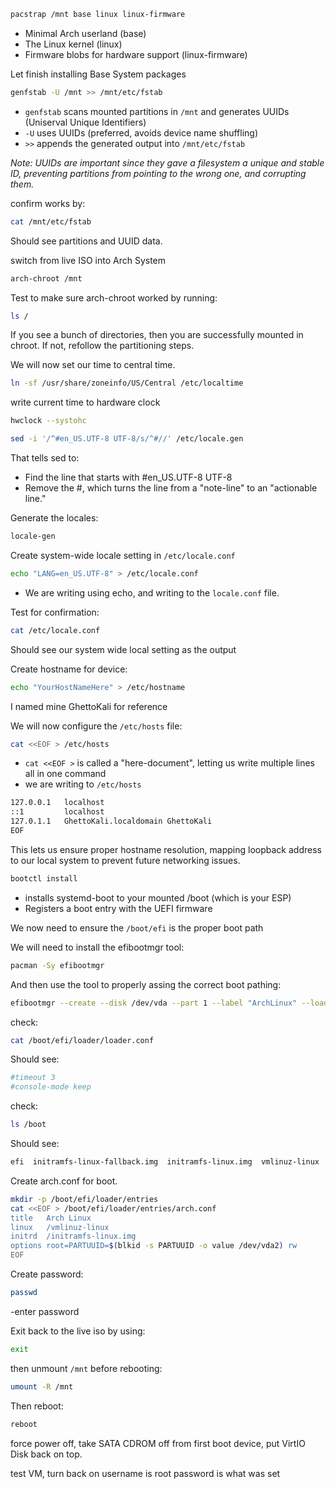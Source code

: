 ```bash
pacstrap /mnt base linux linux-firmware
```
- Minimal Arch userland (base)
- The Linux kernel (linux)
- Firmware blobs for hardware support (linux-firmware)

Let finish installing Base System packages

```bash
genfstab -U /mnt >> /mnt/etc/fstab
```
- `genfstab` scans mounted partitions in `/mnt` and generates UUIDs (Uniserval Unique Identifiers)
- `-U` uses UUIDs (preferred, avoids device name shuffling)
- `>>` appends the generated output into `/mnt/etc/fstab`

*Note: UUIDs are important since they gave a filesystem a unique and stable ID, preventing partitions from pointing to the wrong one, and corrupting them.*

confirm works by:
```bash
cat /mnt/etc/fstab
```
Should see partitions and UUID data.

switch from live ISO into Arch System

```bash
arch-chroot /mnt
```
Test to make sure arch-chroot worked by running:
```bash
ls /
```

If you see a bunch of directories, then you are successfully mounted in chroot. If not, refollow the partitioning steps.

We will now set our time to central time. 
```bash
ln -sf /usr/share/zoneinfo/US/Central /etc/localtime
```

write current time to hardware clock
```bash
hwclock --systohc
```

```bash
sed -i '/^#en_US.UTF-8 UTF-8/s/^#//' /etc/locale.gen
```
That tells sed to:
- Find the line that starts with #en_US.UTF-8 UTF-8
- Remove the #, which turns the line from a "note-line" to an "actionable line."

Generate the locales:
```bash
locale-gen
```

Create system-wide locale setting in `/etc/locale.conf`
```bash
echo "LANG=en_US.UTF-8" > /etc/locale.conf
```
- We are writing using echo, and writing to the `locale.conf` file.

Test for confirmation:

```bash
cat /etc/locale.conf
```
Should see our system wide local setting as the output

Create hostname for device:
```bash
echo "YourHostNameHere" > /etc/hostname
```
I named mine GhettoKali for reference

We will now configure the `/etc/hosts` file:

```bash
cat <<EOF > /etc/hosts
```
- `cat <<EOF >` is called a "here-document", letting us write multiple lines all in one command
- we are writing to `/etc/hosts`

```bash
127.0.0.1   localhost
::1         localhost
127.0.1.1   GhettoKali.localdomain GhettoKali
EOF
```
This lets us ensure proper hostname resolution, mapping loopback address to our local system to prevent future networking issues.

```bash
bootctl install
```
- installs systemd-boot to your mounted /boot (which is your ESP)
- Registers a boot entry with the UEFI firmware

We now need to ensure the `/boot/efi` is the proper boot path

We will need to install the efibootmgr tool:
```bash
pacman -Sy efibootmgr
```

And then use the tool to properly assing the correct boot pathing:
```bash
efibootmgr --create --disk /dev/vda --part 1 --label "ArchLinux" --loader /EFI/systemd/systemd-bootx64.efi
```

check: 
```bash
cat /boot/efi/loader/loader.conf
```
Should see:
```bash
#timeout 3
#console-mode keep
```
check: 
```bash
ls /boot
```
Should see:
```bash
efi  initramfs-linux-fallback.img  initramfs-linux.img  vmlinuz-linux
```

Create arch.conf for boot.
```bash
mkdir -p /boot/efi/loader/entries
cat <<EOF > /boot/efi/loader/entries/arch.conf
title   Arch Linux
linux   /vmlinuz-linux
initrd  /initramfs-linux.img
options root=PARTUUID=$(blkid -s PARTUUID -o value /dev/vda2) rw
EOF
```
Create password:
```bash
passwd
```
-enter password

Exit back to the live iso by using:
```bash
exit
```
then unmount `/mnt` before rebooting:
```bash
umount -R /mnt
```
Then reboot:
```bash
reboot
```
force power off, take SATA CDROM off from first boot device, put VirtIO Disk back on top.

test VM, turn back on
username is root
password is what was set
